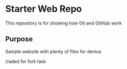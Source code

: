 # Starter Web Repo

This repository is for showing how Git and GitHub work

## Purpose

Sample website with plenty of files for demos


//aded for fork task